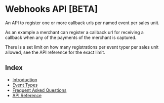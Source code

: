<!-- START_METADATA
---
title: Introduction to the Webhooks API
sidebar_label: Introduction
sidebar_position: 1
hide_table_of_contents: true
pagination_next: null
pagination_prev: null
---
END_METADATA -->

# Webhooks API [BETA]

An API to register one or more callback urls per named event per sales unit.

As an example a merchant can register a callback url for receiving a callback
when any of the payments of the merchant is captured. 

There is a set limit on how many registrations per event typer per sales unit
allowed, see the API reference for the exact limit.

## Index

- [Introduction](webhooks-api)
- [Event Types](webhooks-api/events)
- [Frequent Asked Questions](webhooks-api/faq)
- [API Reference](/api/webhooks)